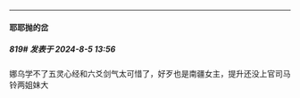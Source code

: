 ﻿
*****

####  耶耶抛的岔  
##### 819#       发表于 2024-8-5 13:56

娜乌学不了五灵心经和六爻剑气太可惜了，好歹也是南疆女主，提升还没上官司马铃两姐妹大

